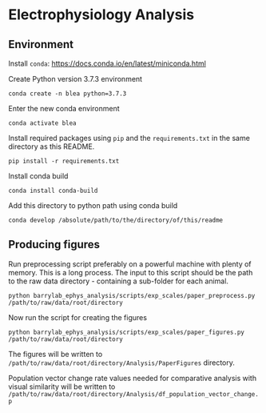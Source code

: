 # Electrophysiology Analysis

## Environment

Install `conda`: https://docs.conda.io/en/latest/miniconda.html

Create Python version 3.7.3 environment

    conda create -n blea python=3.7.3

Enter the new conda environment

    conda activate blea    

Install required packages using `pip` and the `requirements.txt` in the same directory as this README.

    pip install -r requirements.txt

Install conda build

    conda install conda-build

Add this directory to python path using conda build

    conda develop /absolute/path/to/the/directory/of/this/readme

## Producing figures

Run preprocessing script preferably on a powerful machine with plenty of memory. This is a long process. The input to this script should be the path to the raw data directory - containing a sub-folder for each animal.

    python barrylab_ephys_analysis/scripts/exp_scales/paper_preprocess.py /path/to/raw/data/root/directory

Now run the script for creating the figures

    python barrylab_ephys_analysis/scripts/exp_scales/paper_figures.py /path/to/raw/data/root/directory

The figures will be written to `/path/to/raw/data/root/directory/Analysis/PaperFigures` directory.

Population vector change rate values needed for comparative analysis with visual similarity will be written to `/path/to/raw/data/root/directory/Analysis/df_population_vector_change.p`
